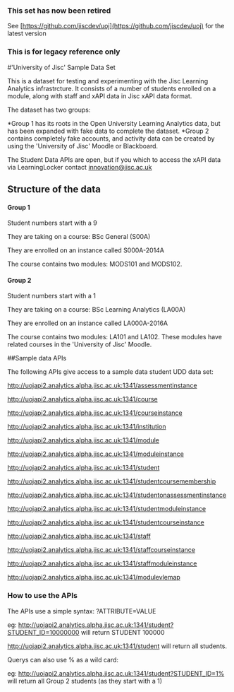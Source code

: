 
### This set has now been retired

See [https://github.com/jiscdev/uoj](https://github.com/jiscdev/uoj) for the latest version

### This is for legacy reference only

#'University of Jisc' Sample Data Set

This is a dataset for testing and experimenting with the Jisc Learning Analytics infrastrcture.  It consists of a number of students enrolled
on a module, along with staff and xAPI data in Jisc xAPI data format.

The dataset has two groups:

*Group 1 has its roots in the Open University Learning Analytics data, but has been expanded with fake data to complete the dataset.
*Group 2 contains completely fake accounts, and activity data can be created by using the 'University of Jisc' Moodle or Blackboard.

The Student Data APIs are open, but if you which to access the xAPI data via LearningLocker contact innovation@jisc.ac.uk

## Structure of the data

#### Group 1

Student numbers start with a 9

They are taking on a course: BSc General (S00A)

They are enrolled on an instance called S000A-2014A

The course contains two modules: MODS101 and MODS102.

#### Group 2

Student numbers start with a 1

They are taking on a course: BSc Learning Analytics (LA00A)

They are enrolled on an instance called LA000A-2016A

The course contains two modules: LA101 and LA102.  These modules have related courses in the 'University of Jisc' Moodle.


##Sample data APIs

The following APIs give access to a sample data student UDD data set:

http://uojapi2.analytics.alpha.jisc.ac.uk:1341/assessmentinstance

http://uojapi2.analytics.alpha.jisc.ac.uk:1341/course

http://uojapi2.analytics.alpha.jisc.ac.uk:1341/courseinstance

http://uojapi2.analytics.alpha.jisc.ac.uk:1341/institution

http://uojapi2.analytics.alpha.jisc.ac.uk:1341/module

http://uojapi2.analytics.alpha.jisc.ac.uk:1341/moduleinstance

http://uojapi2.analytics.alpha.jisc.ac.uk:1341/student

http://uojapi2.analytics.alpha.jisc.ac.uk:1341/studentcoursemembership

http://uojapi2.analytics.alpha.jisc.ac.uk:1341/studentonassessmentinstance

http://uojapi2.analytics.alpha.jisc.ac.uk:1341/studentmoduleinstance

http://uojapi2.analytics.alpha.jisc.ac.uk:1341/studentcourseinstance

http://uojapi2.analytics.alpha.jisc.ac.uk:1341/staff

http://uojapi2.analytics.alpha.jisc.ac.uk:1341/staffcourseinstance

http://uojapi2.analytics.alpha.jisc.ac.uk:1341/staffmoduleinstance

http://uojapi2.analytics.alpha.jisc.ac.uk:1341/modulevlemap

### How to use the APIs

The APIs use a simple syntax: ?ATTRIBUTE=VALUE

eg: http://uojapi2.analytics.alpha.jisc.ac.uk:1341/student?STUDENT_ID=10000000  will return STUDENT 100000

http://uojapi2.analytics.alpha.jisc.ac.uk:1341/student  will return all students.

Querys can also use % as a wild card:

eg: http://uojapi2.analytics.alpha.jisc.ac.uk:1341/student?STUDENT_ID=1% will return all Group 2 students (as they start with a 1)

